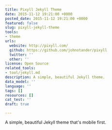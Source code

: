 ```yaml
---
title: Pixyll Jekyll Theme
date: 2015-11-12 19:21:00 +0000
posted_date: 2015-11-12 19:21:00 +0000
featured: false
slug: pixyll-jekyll-theme
tools:
- theme
urls:
  website: http://pixyll.com/
  github: https://github.com/johnotander/pixyll
  twitter: ''
  other: ''
license: Open Source
related_tools:
- tool/jekyll.md
description: A simple, beautiful Jekyll theme.
data_model: ''
language: ''
tags: []
resources: []
cat_test: ''
draft: true

---
```

A simple, beautiful Jekyll theme that's mobile first.




